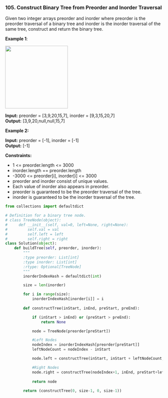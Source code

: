 ### 105. Construct Binary Tree from Preorder and Inorder Traversal

Given two integer arrays preorder and inorder where preorder is the preorder traversal of a binary tree and inorder is the inorder traversal of the same tree, construct and return the binary tree.

**Example 1**:

<img src="https://assets.leetcode.com/uploads/2021/02/19/tree.jpg" width="200">

**Input:** preorder = [3,9,20,15,7], inorder = [9,3,15,20,7]  
**Output:** [3,9,20,null,null,15,7]

**Example 2:**

**Input:** preorder = [-1], inorder = [-1]  
**Output:** [-1]
 

**Constraints:**

* 1 <= preorder.length <= 3000
* inorder.length == preorder.length
* -3000 <= preorder[i], inorder[i] <= 3000
* preorder and inorder consist of unique values.
* Each value of inorder also appears in preorder.
* preorder is guaranteed to be the preorder traversal of the tree.
* inorder is guaranteed to be the inorder traversal of the tree.

```python
from collections import defaultdict

# Definition for a binary tree node.
# class TreeNode(object):
#     def __init__(self, val=0, left=None, right=None):
#         self.val = val
#         self.left = left
#         self.right = right
class Solution(object):
    def buildTree(self, preorder, inorder):
        """
        :type preorder: List[int]
        :type inorder: List[int]
        :rtype: Optional[TreeNode]
        """
        inorderIndexHash = defaultdict(int)

        size = len(inorder)

        for i in range(size):
            inorderIndexHash[inorder[i]] = i
        
        def constructTree(inStart, inEnd, preStart, preEnd):

            if (inStart > inEnd) or (preStart > preEnd):
                return None

            node = TreeNode(preorder[preStart])

            #Left Nodes
            nodeIndex = inorderIndexHash[preorder[preStart]]
            leftNodeCount = nodeIndex - inStart

            node.left = constructTree(inStart, inStart + leftNodeCount, preStart+1, preStart+leftNodeCount)

            #Right Nodes
            node.right = constructTree(nodeIndex+1, inEnd, preStart+leftNodeCount+1, preEnd)
        
            return node
        
        return (constructTree(0, size-1, 0, size-1))
```